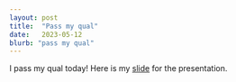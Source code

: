 ```yaml
---
layout: post
title:  "Pass my qual"
date:   2023-05-12
blurb: "pass my qual"
---
```


I pass my qual today! Here is my [slide](../assets/slides/Qualifying_Exam_PPT.pdf) for the presentation.
